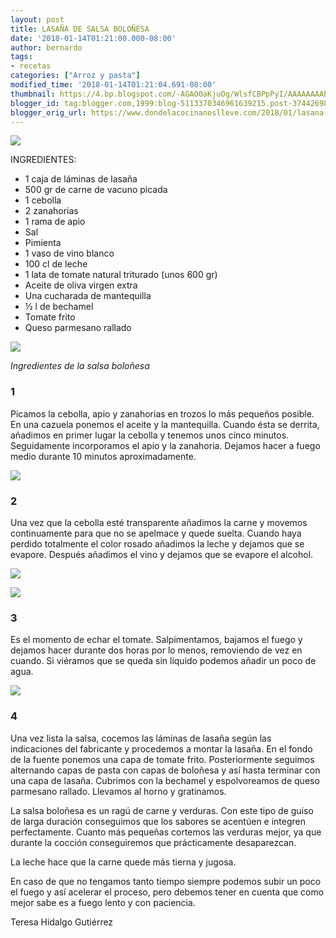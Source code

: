 ```yaml
---
layout: post
title: LASAÑA DE SALSA BOLOÑESA
date: '2018-01-14T01:21:00.000-08:00'
author: bernardo
tags:
- recetas
categories: ["Arroz y pasta"]
modified_time: '2018-01-14T01:21:04.691-08:00'
thumbnail: https://4.bp.blogspot.com/-AGAO0aKjuOg/WlsfCBPpPyI/AAAAAAAAEF0/Q0EmAqmqr54o6CWVfm2V66jx2PhOkT39ACLcBGAs/s72-c/00.JPG
blogger_id: tag:blogger.com,1999:blog-5113370346961639215.post-3744269867465588786
blogger_orig_url: https://www.dondelacocinanoslleve.com/2018/01/lasana-de-salsa-bolonesa.html
---
```

![](https://4.bp.blogspot.com/-AGAO0aKjuOg/WlsfCBPpPyI/AAAAAAAAEF0/Q0EmAqmqr54o6CWVfm2V66jx2PhOkT39ACLcBGAs/s400/00.JPG)

  
INGREDIENTES:  
* 1 caja de láminas de lasaña
* 500 gr de carne de vacuno picada
* 1 cebolla
* 2 zanahorias
* 1 rama de apio
* Sal
* Pimienta
* 1 vaso de vino blanco
* 100 cl de leche
* 1 lata de tomate natural triturado (unos 600 gr)
* Aceite de oliva virgen extra
* Una cucharada de mantequilla
* ½ l de bechamel
* Tomate frito
* Queso parmesano rallado

  

![](https://2.bp.blogspot.com/-C1ee-2aRjCk/WlsfTQR9giI/AAAAAAAAEF4/IMOqhWJvaBwVF7nK3ZV_NKYOuUEP4YamgCLcBGAs/s320/01.JPG)

_Ingredientes de la salsa boloñesa_

  

### 1 

Picamos la cebolla, apio y zanahorias en trozos lo más pequeños posible. En una cazuela ponemos el aceite y la mantequilla. Cuando ésta se derrita, añadimos en primer lugar la cebolla y tenemos unos cinco minutos. Seguidamente incorporamos el apio y la zanahoria. Dejamos hacer a fuego medio durante 10 minutos aproximadamente.   

![](https://1.bp.blogspot.com/-IOr23eMckls/Wlsfx5KImkI/AAAAAAAAEGA/7Hylmm9VmtctLpQikBp1LJ5MJYLwtrCwgCLcBGAs/s320/02.JPG)

  

### 2

Una vez que la cebolla esté transparente añadimos la carne y movemos continuamente para que no se apelmace y quede suelta. Cuando haya perdido totalmente el color rosado añadimos la leche y dejamos que se evapore. Después añadimos el vino y dejamos que se evapore el alcohol.  

![](https://3.bp.blogspot.com/-gjDX92Qy01E/WlsgFz65e5I/AAAAAAAAEGE/p3UN4WJch0EHYF5n5G3Cr_UHCz0rCIvGgCLcBGAs/s320/03.JPG)

  

![](https://1.bp.blogspot.com/-wCcY3VrCGLA/WlsgXRZHcbI/AAAAAAAAEGM/gfAVEEY8yUYzUKq1GXDiSyAtZG4iPnRAgCLcBGAs/s320/04.JPG)

  

### 3

Es el momento de echar el tomate. Salpimentamos, bajamos el fuego y dejamos hacer durante dos horas por lo menos, removiendo de vez en cuando. Si viéramos que se queda sin líquido podemos añadir un poco de agua.  

![](https://4.bp.blogspot.com/-Dcr-ysjbbIM/WlsgqNUK1hI/AAAAAAAAEGQ/g0hhv-QPCGAPnA0PqszxHKmKD6_LIQIUACLcBGAs/s320/05.JPG)

  

### 4

Una vez lista la salsa, cocemos las láminas de lasaña según las indicaciones del fabricante y procedemos a montar la lasaña. En el fondo de la fuente ponemos una capa de tomate frito. Posteriormente seguimos alternando capas de pasta con capas de boloñesa y así hasta terminar con una capa de lasaña. Cubrimos con la bechamel y espolvoreamos de queso parmesano rallado. Llevamos al horno y gratinamos.  

La salsa boloñesa es un ragú de carne y verduras. Con este tipo de guiso de larga duración conseguimos que los sabores se acentúen e integren perfectamente. Cuanto más pequeñas cortemos las verduras mejor, ya que durante la cocción conseguiremos que prácticamente desaparezcan.  

La leche hace que la carne quede más tierna y jugosa.  

En caso de que no tengamos tanto tiempo siempre podemos subir un poco el fuego y así acelerar el proceso, pero debemos tener en cuenta que como mejor sabe es a fuego lento y con paciencia.  
  
Teresa Hidalgo Gutiérrez
